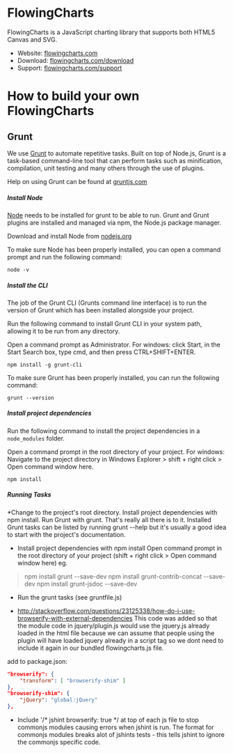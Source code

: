 # FlowingCharts

FlowingCharts is a JavaScript charting library that supports both HTML5 Canvas and SVG.

* Website: [flowingcharts.com](http://www.flowingcharts.com/)
* Download: [flowingcharts.com/download](http://www.flowingcharts.com/download)
* Support: [flowingcharts.com/support](http://www.flowingcharts.com/support)

# How to build your own FlowingCharts

## Grunt

We use [Grunt](http://gruntjs.com) to automate repetitive tasks. Built on top of Node.js, Grunt is a task-based command-line tool that can perform tasks such as minification, compilation, unit testing and many others through the use of plugins.

Help on using Grunt can be found at [gruntjs.com](http://gruntjs.com/getting-started)

##### Install Node

[Node](https://nodejs.org) needs to be installed for grunt to be able to run. Grunt and Grunt plugins are installed and managed via npm, the Node.js package manager. 

Download and install Node from [nodejs.org](https://nodejs.org/en/)

To make sure Node has been properly installed, you can open a command prompt and run the following command:

```
node -v
```

##### Install the CLI

The job of the Grunt CLI (Grunts command line interface) is to run the version of Grunt which has been installed alongside your project. 

Run the following command to install Grunt CLI in your system path, allowing it to be run from any directory.

Open a command prompt as Administrator.
For windows: click Start, in the Start Search box, type cmd, and then press CTRL+SHIFT+ENTER.

```
npm install -g grunt-cli
```

To make sure Grunt has been properly installed, you can run the following command:

```
grunt --version
```

##### Install project dependencies 

Run the following command to install the project dependencies in a `node_modules` folder.

Open a command prompt in the root directory of your project.
For windows: Navigate to the project directory in Windows Explorer > shift + right click > Open command window here.

```
npm install
```

##### Running Tasks



*Change to the project's root directory.
Install project dependencies with npm install.
Run Grunt with grunt.
That's really all there is to it. Installed Grunt tasks can be listed by running grunt --help but it's usually a good idea to start with the project's documentation.





* Install project dependencies with npm install
Open command prompt in the root directory of your project (shift + right click > Open command window here)
eg.
> npm install grunt --save-dev
> npm install grunt-contrib-concat --save-dev
> npm install grunt-jsdoc --save-dev

* Run the grunt tasks (see gruntfile.js)

* http://stackoverflow.com/questions/23125338/how-do-i-use-browserify-with-external-dependencies
This code was added so that the module code in jquery/plugin.js would use the jquery.js already loaded in the html file 
because we can assume that people using the plugin will have loaded jquery already in a script tag so we dont
need to include it again in our bundled flowingcharts.js file.

add to package.json:

```json
"browserify": {
    "transform": [ "browserify-shim" ]
},
"browserify-shim": {
    "jQuery": "global:jQuery"
},
```

* Include '/* jshint browserify: true */ at top of each js file to stop commonjs modules causing errors when jshint is run.
The format for commonjs modules breaks alot of jshints tests - this tells jshint to ignore the commonjs specific code.
